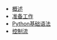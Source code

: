 <!-- docs/_sidebar.md -->

<div class="sidebar-content">

* [概述](/?id=概述)
* [准备工作](/python/python-prepare.md)
* [Python基础语法](/python/python-basic.md)
* [控制流](/python/python-control_flow.md)

<div>